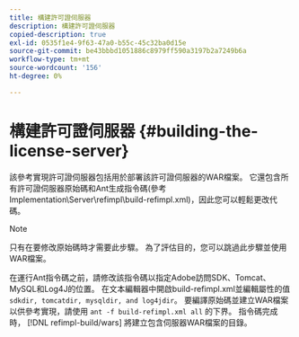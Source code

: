 ```yaml
---
title: 構建許可證伺服器
description: 構建許可證伺服器
copied-description: true
exl-id: 0535f1e4-9f63-47a0-b55c-45c32ba0d15e
source-git-commit: be43bbbd1051886c8979ff590a3197b2a7249b6a
workflow-type: tm+mt
source-wordcount: '156'
ht-degree: 0%

---
```


# 構建許可證伺服器 {#building-the-license-server}

該參考實現許可證伺服器包括用於部署該許可證伺服器的WAR檔案。 它還包含所有許可證伺服器原始碼和Ant生成指令碼(參考Implementation\Server\refimpl\build-refimpl.xml)，因此您可以輕鬆更改代碼。

>[!NOTE]
>
>只有在要修改原始碼時才需要此步驟。 為了評估目的，您可以跳過此步驟並使用WAR檔案。

在運行Ant指令碼之前，請修改該指令碼以指定Adobe訪問SDK、Tomcat、MySQL和Log4J的位置。 在文本編輯器中開啟build-refimpl.xml並編輯屬性的值 `sdkdir, tomcatdir, mysqldir, and log4jdir`。 要編譯原始碼並建立WAR檔案以供參考實現，請使用 `ant -f build-refimpl.xml all` 的下界。 指令碼完成時， [!DNL refimpl-build/wars] 將建立包含伺服器WAR檔案的目錄。
